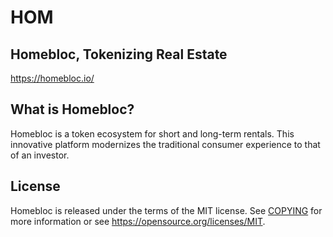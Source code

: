# HOM
## Homebloc, Tokenizing Real Estate

https://homebloc.io/

## What is Homebloc? 
Homebloc is a token ecosystem for short and long-term rentals. This innovative platform modernizes the traditional consumer experience to that of an investor.

## License
Homebloc is released under the terms of the MIT license. See [COPYING](https://github.com/homebloc/HOM/blob/master/COPYING) for more information or see https://opensource.org/licenses/MIT.

